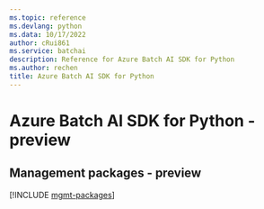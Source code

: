 ```yaml
---
ms.topic: reference
ms.devlang: python
ms.data: 10/17/2022
author: cRui861
ms.service: batchai
description: Reference for Azure Batch AI SDK for Python
ms.author: rechen
title: Azure Batch AI SDK for Python
---
```

# Azure Batch AI SDK for Python - preview

## Management packages - preview
[!INCLUDE [mgmt-packages](batch-ai-mgmt-index.md)]